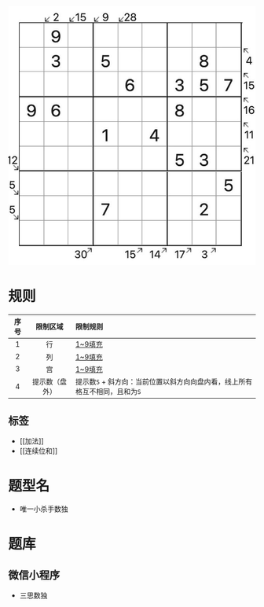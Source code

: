 ![](../../../../images/sudoku/唯一小杀手数独.jpg)

# 规则

| 序号  |  限制区域   | 限制规则                                       |
|:---:|:-------:|:-------------------------------------------|
|  1  |    行    | [1~9填充]                                    |
|  2  |    列    | [1~9填充]                                    |
|  3  |    宫    | [1~9填充]                                    |
|  4  | 提示数（盘外） | 提示数`S` + 斜方向：当前位置以斜方向向盘内看，线上所有格互不相同，且和为`S` |

## 标签

- [[加法]]
- [[连续位和]]

# 题型名

- 唯一小杀手数独

# 题库

## 微信小程序

- 三思数独

[1~9填充]: ../../../../rules.md#1to9填充